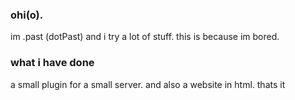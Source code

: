 ### ohi(o).

im .past (dotPast) and i try a lot of stuff. this is because im bored.

### what i have done
a small plugin for a small server. and also a website in html. thats it
